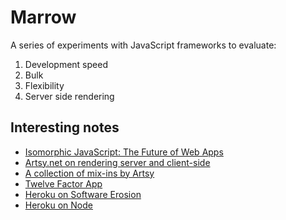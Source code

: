 # Marrow

A series of experiments with JavaScript frameworks to evaluate:

1. Development speed
2. Bulk
3. Flexibility
4. Server side rendering

## Interesting notes

- [Isomorphic JavaScript: The Future of Web Apps](http://nerds.airbnb.com/isomorphic-JavaScript-future-web-apps/)
- [Artsy.net on rendering server and client-side](http://artsy.github.io/blog/2013/11/30/rendering-on-the-server-and-client-in-node-dot-js/)
- [A collection of mix-ins by Artsy](https://github.com/artsy/artsy-backbone-mixins)
- [Twelve Factor App](http://12factor.net/)
- [Heroku on Software Erosion](https://blog.heroku.com/archives/2011/6/28/the_new_heroku_4_erosion_resistance_explicit_contracts)
- [Heroku on Node](https://blog.heroku.com/archives/2011/6/22/the_new_heroku_2_node_js_new_http_routing_capabilities)
